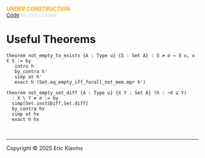 
<div style='display:none'>
--  Copyright (C) 2025  Eric Klavins
--
--  This program is free software: you can redistribute it and/or modify
--  it under the terms of the GNU General Public License as published by
--  the Free Software Foundation, either version 3 of the License, or
--  (at your option) any later version.   
</div>

<span style='color: orange'>***UNDER CONSTRUCTION***</span><br>
<span style='color: lightgray; font-size: 10pt'><a href='https://github.com/klavins/LeanBook/blob/main/main/../LeanBook/Chapters/Appendix.lean'>Code</a> for this chapter</span>
 # Useful Theorems 
```lean
theorem not_empty_to_exists {A : Type u} {S : Set A} : S ≠ ∅ → ∃ x, x ∈ S := by
   intro h
   by_contra h'
   simp at h'
   exact h (Set.eq_empty_iff_forall_not_mem.mpr h')

theorem not_empty_set_diff {A : Type u} {X Y : Set A} (h : ¬X ⊆ Y)
  : X \ Y ≠ ∅ := by
  simp[Set.instSDiff,Set.diff]
  by_contra hx
  simp at hx
  exact h hx
```

<div style='height=50px'>&nbsp;</div><hr>
Copyright © 2025 Eric Klavins
